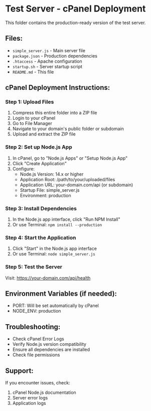 # Test Server - cPanel Deployment

This folder contains the production-ready version of the test server.

## Files:
- `simple_server.js` - Main server file
- `package.json` - Production dependencies
- `.htaccess` - Apache configuration
- `startup.sh` - Server startup script
- `README.md` - This file

## cPanel Deployment Instructions:

### Step 1: Upload Files
1. Compress this entire folder into a ZIP file
2. Login to your cPanel
3. Go to File Manager
4. Navigate to your domain's public folder or subdomain
5. Upload and extract the ZIP file

### Step 2: Set up Node.js App
1. In cPanel, go to "Node.js Apps" or "Setup Node.js App"
2. Click "Create Application"
3. Configure:
   - Node.js Version: 14.x or higher
   - Application Root: /path/to/your/uploaded/files
   - Application URL: your-domain.com/api (or subdomain)
   - Startup File: simple_server.js
   - Environment: production

### Step 3: Install Dependencies
1. In the Node.js app interface, click "Run NPM Install"
2. Or use Terminal: `npm install --production`

### Step 4: Start the Application
1. Click "Start" in the Node.js app interface
2. Or use Terminal: `node simple_server.js`

### Step 5: Test the Server
Visit: https://your-domain.com/api/health

## Environment Variables (if needed):
- PORT: Will be set automatically by cPanel
- NODE_ENV: production

## Troubleshooting:
- Check cPanel Error Logs
- Verify Node.js version compatibility
- Ensure all dependencies are installed
- Check file permissions

## Support:
If you encounter issues, check:
1. cPanel Node.js documentation
2. Server error logs
3. Application logs

